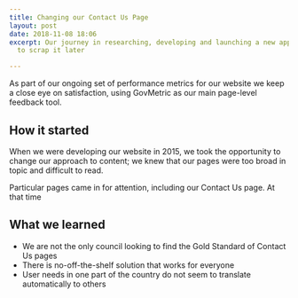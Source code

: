 ```yaml
---
title: Changing our Contact Us Page
layout: post
date: 2018-11-08 18:06
excerpt: Our journey in researching, developing and launching a new approach, only
  to scrap it later

---
```

As part of our ongoing set of performance metrics for our website we keep a close eye on satisfaction, using GovMetric as our main page-level feedback tool.

## How it started

When we were developing our website in 2015, we took the opportunity to change our approach to content; we knew that our pages were too broad in topic and difficult to read. 

Particular pages came in for attention, including our Contact Us page. At that time

## What we learned

* We are not the only council looking to find the Gold Standard of Contact Us pages
* There is no-off-the-shelf solution that works for everyone
* User needs in one part of the country do not seem to translate automatically to others